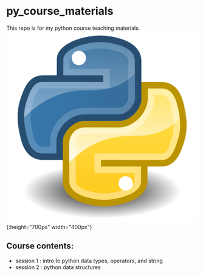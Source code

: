 # py_course_materials
This repo is for my python course teaching materials.
![python logo](https://github.com/IbrahimMansey/py_course_materials/blob/main/Python.svg.png){:height="700px" width="400px"}
## Course contents:
- session 1 : intro to python data types, operators, and string
- session 2 : python data structures
